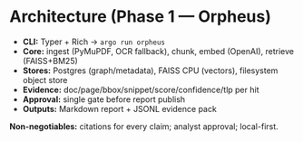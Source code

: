 # Architecture (Phase 1 — Orpheus)

- **CLI:** Typer + Rich → `argo run orpheus`
- **Core:** ingest (PyMuPDF, OCR fallback), chunk, embed (OpenAI), retrieve (FAISS+BM25)
- **Stores:** Postgres (graph/metadata), FAISS CPU (vectors), filesystem object store
- **Evidence:** doc/page/bbox/snippet/score/confidence/tlp per hit
- **Approval:** single gate before report publish
- **Outputs:** Markdown report + JSONL evidence pack

**Non-negotiables:** citations for every claim; analyst approval; local-first.
